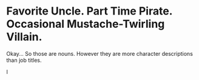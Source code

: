 # Favorite Uncle. Part Time Pirate. Occasional Mustache-Twirling Villain.

Okay... So those are nouns. However they are more character descriptions than job titles.

I  
